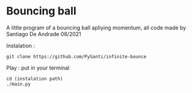# Bouncing ball
A little program of a bouncing ball apliying momentum, all code made by Santiago De Andrade 08/2021

Instalation :

    git clone https://github.com/PySanti/infinite-bounce
    
Play : put in your terminal

    cd (instalation path)
    ./main.py
    
